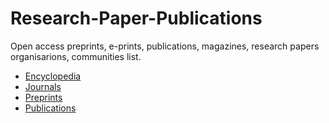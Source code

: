 # Research-Paper-Publications
Open access preprints, e-prints, publications, magazines, research papers organisarions, communities list.

- [Encyclopedia](./encyclopedia.md)
- [Journals](./journals.md)
- [Preprints](./preprints.md)
- [Publications](./publications.md)
